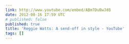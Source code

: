 ```yaml
---
link: http://www.youtube.com/embed/ABm7DuBwJd8
date: 2012-08-16 17:59 UTC
# published: false
published: true
title: 'Reggie Watts: A send-off in style - YouTube'
tags: []
---
```



